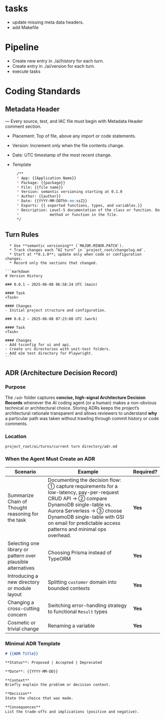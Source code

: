 # tasks

- update missing meta data headers.
- add Makefile


# Pipeline
- Create new entry in ./ai/history for each turn.
- Create entry in ./ai/version for each turn.
- execute tasks

# Coding Standards

## Metadata Header

— Every source, test, and IAC file must begin with Metadata Header comment section.
- Placement: Top of file, above any import or code statements.
- Version: Increment only when the file contents change.
- Date: UTC timestamp of the most recent change.


- Template
    ```markdown
      /**
      * App: {{Application Name}}
      * Package: {{package}}
      * File: {{file name}}
      * Version: semantic versioning starting at 0.1.0
      * Author: {{author}}
      * Date: {{YYYY-MM-DDThh:mm:ssZ}}
      * Exports: {{ exported functions, types, and variables.}}
      * Description: Level-5 documentation of the class or function. Document each
      *              method or function in the file.
      */
    ````

## Turn Rules

      * Use **semantic versioning** (`MAJOR.MINOR.PATCH`).
      * Track changes each “AI turn” in `project_root/changelog.md`.
      * Start at **0.1.0**; update only when code or configuration changes.
      * Record only the sections that changed.

    ```markdown
    # Version History
    
    ### 0.0.1 – 2025-06-08 06:58:24 UTC (main)
    
    #### Task
    <Task>
    
    #### Changes
    - Initial project structure and configuration.
    
    ### 0.0.2 – 2025-06-08 07:23:08 UTC (work)
    
    #### Task
    <Task>
    
    #### Changes
    - Add tsconfig for ui and api.
    - Create src directories with unit-test folders.
    - Add e2e test directory for Playwright.
    ```

## ADR (Architecture Decision Record)

### Purpose

The `/adr` folder captures **concise, high-signal Architecture Decision Records** whenever the
AI coding agent (or a human) makes a non-obvious technical or architectural choice.
Storing ADRs keeps the project’s architectural rationale transparent and allows reviewers to
understand **why** a particular path was taken without trawling through commit history or code
comments.

### Location

```
project_root/ai/turns/current turn directory/adr.md
```

### When the Agent Must Create an ADR

| Scenario                                                     | Example                                                                                                                                                                                                                                                                | Required? |
|--------------------------------------------------------------|------------------------------------------------------------------------------------------------------------------------------------------------------------------------------------------------------------------------------------------------------------------------|-----------|
| Summarize Chain of Thought reasoning for the task           | Documenting the decision flow: ① capture requirements for a low-latency, pay-per-request CRUD API → ② compare DynamoDB single-table vs. Aurora Serverless → ③ choose DynamoDB single-table with GSI on email for predictable access patterns and minimal ops overhead. | **Yes**   |
| Selecting one library or pattern over plausible alternatives | Choosing Prisma instead of TypeORM                                                                                                                                                                                                                                     | **Yes**   |
| Introducing a new directory or module layout                 | Splitting `customer` domain into bounded contexts                                                                                                                                                                                                                      | **Yes**   |
| Changing a cross-cutting concern                             | Switching error-handling strategy to functional `Result` types                                                                                                                                                                                                         | **Yes**   |
| Cosmetic or trivial change                                   | Renaming a variable                                                                                                                                                                                                                                                    | **Yes**   |


### Minimal ADR Template

```markdown
# {{ADR Title}}

**Status**: Proposed | Accepted | Deprecated

**Date**: {{YYYY-MM-DD}}

**Context**  
Briefly explain the problem or decision context.

**Decision**  
State the choice that was made.

**Consequences**  
List the trade-offs and implications (positive and negative).  
```

